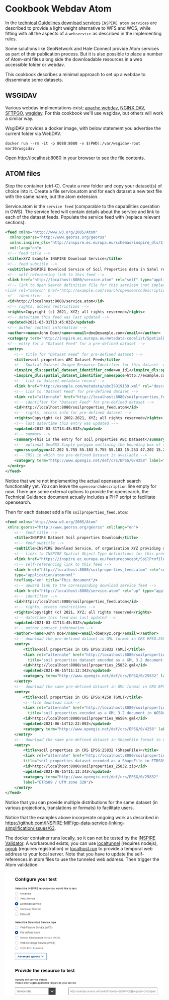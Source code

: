 # Cookbook Webdav Atom

In the [technical Guidelines download services](https://inspire.ec.europa.eu/documents/technical-guidance-implementation-inspire-download-services) `INSPIRE atom services` are described to provide a light weight alternative to WFS and WCS, while fitting with all the aspects of a `webservice` as described in the implementing rules.

Some solutions like GeoNetwork and Hale Connect provide Atom services as part of their publication process. But it is also possible to place a number of Atom-xml files along side the downloadable resources in a web accessible folder or webdav. 

This cookbook describes a minimal approach to set up a webdav to disseminate some datasets.

## WSGIDAV

Various webdav implmentations exist; [apache webdav](https://httpd.apache.org/docs/2.4/mod/mod_dav.html), [NGINX DAV](https://nginx.org/en/docs/http/ngx_http_dav_module.html), [SFTPGO](https://github.com/drakkan/sftpgo), [wsgidav](https://wsgidav.readthedocs.io/). For this cookbook we'll use wsgidav, but others will work a similar way.

WsgiDAV provides a docker image, with below statement you advertise the current folder via WebDAV.

```
docker run --rm -it -p 8080:8080 -v $(PWD):/var/wsgidav-root mar10/wsgidav
```

Open http://localhost:8080 in your browser to see the file contents.

## ATOM files

Stop the container (ctrl-C). Create a new folder and copy your dataset(s) of choice into it. Create a file service.atom and for each dataset a new text file with the same name, but the atom extension.

Service.atom is the `service feed` (comparable to the capabilities operation in OWS). The service feed will contain details about the service and link to each of the dataset feeds. Populate the service feed with (replace relevant sections):

```xml
<feed xmlns="http://www.w3.org/2005/Atom"
  xmlns:georss="http://www.georss.org/georss" 
  xmlns:inspire_dls="http://inspire.ec.europa.eu/schemas/inspire_dls/1.0" 
  xml:lang="en">
 <!-- feed title -->
 <title>XYZ Example INSPIRE Download Service</title>
 <!-- feed subtitle -->
 <subtitle>INSPIRE Download Service of Soil Properties data in Sahel region</subtitle>
 <!-- self-referencing link to this feed -->
 <link href="http://localhost:8080/service.atom" rel="self" type="application/atom+xml"  hreflang="en" title="This document"/>
 <!-- link to Open Search definition file for this servicen (not implemented) 
<link rel="search" href="http://example.com/search/opensearchdescription.xml" type="application/opensearchdescription+xml" title="Open Search Description for XYZ download service"/> -->
 <!-- identifier -->
 <id>http://localhost:8080/service.atom</id>
 <!-- rights, access restrictions -->
 <rights>Copyright (c) 2021, XYZ; all rights reserved</rights>
 <!-- date/time this feed was last updated -->
 <updated>2021-03-31T13:45:03Z</updated>
 <!-- author contact information -->
 <author><name>John Doe</name><email>doe@example.com</email></author>
 <category term="http://inspire.ec.europa.eu/metadata-codelist/SpatialDataServiceCategory/infoFeatureAccessService" scheme="http://inspire.ec.europa.eu/metadata-codelist/SpatialDataServiceCategory"/>
 <!-- entry for a "Dataset Feed" for a pre-defined dataset -->
 <entry>
    <!-- title for "Dataset Feed" for pre-defined dataset -->
    <title>soil properties ABC Dataset Feed</title>
    <!-- Spatial Dataset Unique Resource Identifier for this dataset-->
    <inspire_dls:spatial_dataset_identifier_code>wn_id1</inspire_dls:spatial_dataset_identifier_code> 
    <inspire_dls:spatial_dataset_identifier_namespace>http://example.com/</inspire_dls:spatial_dataset_identifier_namespace>
    <!-- link to dataset metadata record -->
    <link href="http://example.com/metadata/abcISO19139.xml" rel="describedby" type="application/xml"/>
    <!-- link to "Dataset Feed" for pre-defined dataset -->
    <link rel="alternate" href="http://localhost:8080/soilproperties_feed.atom" type="application/atom+xml"  hreflang="en" title="Feed containing the soil properties data"/>
    <!-- identifier for "Dataset Feed" for pre-defined dataset -->
    <id>http://localhost:8080/soilproperties_feed.atom</id>
    <!-- rights, access info for pre-defined dataset -->
    <rights>Copyright (c) 2002-2021, XYZ; all rights reserved</rights>
    <!-- last date/time this entry was updated -->
    <updated>2012-03-31T13:45:03Z</updated>
    <!-- summary -->
    <summary>This is the entry for soil properties ABC Dataset</summary>
    <!-- optional GeoRSS-Simple polygon outlining the bounding box of the pre-defined dataset described by the entry. Must be lat lon -->
    <georss:polygon>47.202 5.755 55.183 5.755 55.183 15.253 47.202 15.253 47.202 5.755</georss:polygon>
    <!-- CRSs in which the pre-defined Dataset is available -->
    <category term="http://www.opengis.net/def/crs/EPSG/0/4258" label="ETRS89"/>
 </entry>
</feed>
```

Notice that we're not implementing the actual opensearch search functionality yet. You can leave the `opensearchdescription` line empty for now. There are some external options to provide the opensearch, the Technical Guidance document actually includes a PHP script to facilitate opensearch.

Then for each dataset add a file `soilproperties_feed.atom`:

```xml
<feed xmlns="http://www.w3.org/2005/Atom"
 xmlns:georss="http://www.georss.org/georss" xml:lang="en">
    <!-- feed title -->
    <title>INSPIRE Dataset Soil properties Download</title>
    <!-- feed subtitle -->
    <subtitle>INSPIRE Download Service, of organisation XYZ providing dataset Soil Properties</subtitle>
    <!-- links to INSPIRE Spatial Object Type definitions for this predefined dataset -->
    <link href="https://inspire.ec.europa.eu/featureconcept/SoilProfile" rel="describedby" type="text/html"/>
    <!-- self-referencing link to this feed -->
    <link href="http://localhost:8080/soilproperties_feed.atom" rel="self" 
    type="application/atom+xml"
    hreflang="en" title="This document"/>
    <!-- upward link to the corresponding download service feed -->
    <link href="http://localhost:8080/service.atom" rel="up" type="application/atom+xml" hreflang="en" title="The parent service feed document"/>
    <!-- identifier -->
    <id>http://localhost:8080/soilproperties_feed.atom</id>
    <!-- rights, access restrictions -->
    <rights>Copyright (c) 2021, XYZ; all rights reserved</rights>
    <!-- date/time this feed was last updated -->
    <updated>2021-03-31T13:45:03Z</updated>
    <!-- author contact information -->
    <author><name>John Doe</name><email>doe@xyz.org</email></author>
    <!-- download the pre-defined dataset in GML format in CRS EPSG:25832 --> 
    <entry>
        <title>soil properties in CRS EPSG:25832 (GML)</title>
        <link rel="alternate" href="http://localhost:8080/soilproperties_25832.gml" type="application/gml+xml;version=3.2" hreflang="en" length="34987" 
          title="soil properties dataset encoded as a GML 3.2 document in ETRS89 UTM zone 32N (http://www.opengis.net/def/crs/EPSG/0/25832)"/>
        <id>http://localhost:8080/soilproperties_25832.gml</id>
        <updated>2021-06-15T11:12:34Z</updated>
        <category term="http://www.opengis.net/def/crs/EPSG/0/25832" label="ETRS89 / UTM zone 32N"/>
    </entry>
    <!-- download the same pre-defined dataset in GML format in CRS EPSG:4258-->
    <entry>
        <title>soil properties in CRS EPSG:4258 (GML)</title>
        <!--file download link-->
        <link rel="alternate" href="http://localhost:8080/soilproperties_WGS84.gml" type="application/gml+xml;version=3.2" hreflang="en" length="37762" 
          title="soil properties encoded as a GML 3.2 document in WGS84 geographic coordinates (http://www.opengis.net/def/crs/OGC/1.3/CRS84)"/>
        <id>http://localhost:8080/soilproperties_WGS84.gml</id>
        <updated>2021-06-14T12:22:09Z</updated>
        <category term="http://www.opengis.net/def/crs/EPSG/0/4258" label="ETRS89"/>
    </entry>
    <!-- download the same pre-defined dataset in ShapeFile format in CRS EPSG:25832, ShapeFile is in a single zip archive.-->
    <entry>
        <title>soil properties in CRS EPSG:25832 (ShapeFile)</title>
        <link rel="alternate" href="http://localhost:8080/soilproperties_25832.zip" type="application/xshapefile" hreflang="en" length="89274" 
        title="soil properties dataset encoded as a ShapeFile in ETRS89 UTM zone 32N (http://www.opengis.net/def/crs/EPSG/0/25832)"/>
        <id>http://localhost:8080/soilproperties_25832.zip</id>
        <updated>2021-06-15T11:12:34Z</updated>
        <category term="http://www.opengis.net/def/crs/EPSG/0/25832" 
        label="ETRS89 / UTM zone 32N"/>
    </entry>
</feed>
```

Notice that you can provide multiple distributions for the same dataset (in various projections, translations or formats) to facilitate users.

Notice that the examples above incorperate ongoing work as described in https://github.com/INSPIRE-MIF/gp-data-service-linking-simplification/issues/63.

The docker container runs locally, so it can not be tested by the [INSPIRE Validator](https://inspire.ec.europa.eu/validator/test-selection/index.html). A workaround exists; you can use [localtunnel](https://theboroer.github.io/localtunnel-www/) (requires nodejs), [ngrok](https://ngrok.com) (requires registration) or [localhost.run](https://localhost.run) to provide a temporal web address to your local server. Note that you have to update the self-references in atom files to use the tunneled web address. Then trigger the Atom validation:

![trigger the atom test](img/atom-test.png)

